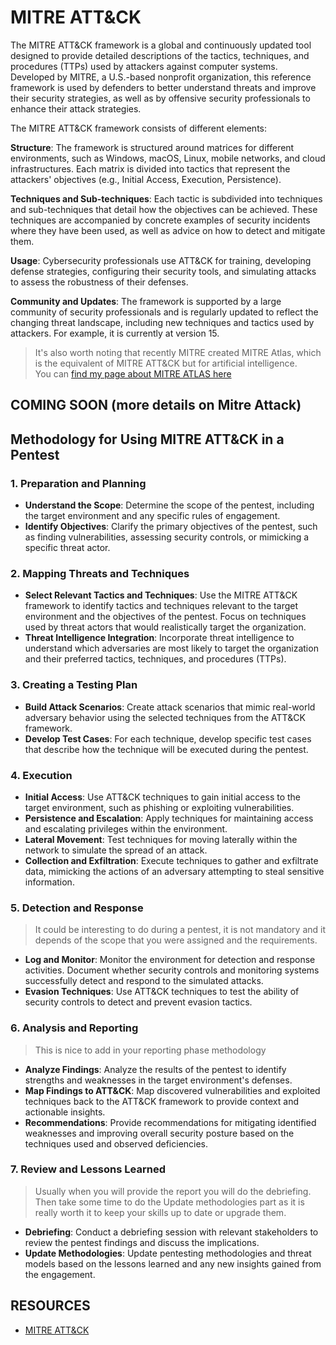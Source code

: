 # MITRE ATT&CK

The MITRE ATT&CK framework is a global and continuously updated tool designed to provide detailed descriptions of the tactics, techniques, and procedures (TTPs) used by attackers against computer systems.  
Developed by MITRE, a U.S.-based nonprofit organization, this reference framework is used by defenders to better understand threats and improve their security strategies, as well as by offensive security professionals to enhance their attack strategies.

The MITRE ATT&CK framework consists of different elements:

**Structure**: The framework is structured around matrices for different environments, such as Windows, macOS, Linux, mobile networks, and cloud infrastructures. Each matrix is divided into tactics that represent the attackers' objectives (e.g., Initial Access, Execution, Persistence).

**Techniques and Sub-techniques**: Each tactic is subdivided into techniques and sub-techniques that detail how the objectives can be achieved. These techniques are accompanied by concrete examples of security incidents where they have been used, as well as advice on how to detect and mitigate them.

**Usage**: Cybersecurity professionals use ATT&CK for training, developing defense strategies, configuring their security tools, and simulating attacks to assess the robustness of their defenses.

**Community and Updates**: The framework is supported by a large community of security professionals and is regularly updated to reflect the changing threat landscape, including new techniques and tactics used by attackers. For example, it is currently at version 15. 

> It's also worth noting that recently MITRE created MITRE Atlas, which is the equivalent of MITRE ATT&CK but for artificial intelligence.  
> You can [find my page about MITRE ATLAS here](../AI/mitre-atlas.md)

## COMING SOON (more details on Mitre Attack)

## Methodology for Using MITRE ATT&CK in a Pentest

### 1. Preparation and Planning

- **Understand the Scope**: Determine the scope of the pentest, including the target environment and any specific rules of engagement.
- **Identify Objectives**: Clarify the primary objectives of the pentest, such as finding vulnerabilities, assessing security controls, or mimicking a specific threat actor.

### 2. Mapping Threats and Techniques

- **Select Relevant Tactics and Techniques**: Use the MITRE ATT&CK framework to identify tactics and techniques relevant to the target environment and the objectives of the pentest. Focus on techniques used by threat actors that would realistically target the organization.
- **Threat Intelligence Integration**: Incorporate threat intelligence to understand which adversaries are most likely to target the organization and their preferred tactics, techniques, and procedures (TTPs).

### 3. Creating a Testing Plan

- **Build Attack Scenarios**: Create attack scenarios that mimic real-world adversary behavior using the selected techniques from the ATT&CK framework.
- **Develop Test Cases**: For each technique, develop specific test cases that describe how the technique will be executed during the pentest.

### 4. Execution

- **Initial Access**: Use ATT&CK techniques to gain initial access to the target environment, such as phishing or exploiting vulnerabilities.
- **Persistence and Escalation**: Apply techniques for maintaining access and escalating privileges within the environment.
- **Lateral Movement**: Test techniques for moving laterally within the network to simulate the spread of an attack.
- **Collection and Exfiltration**: Execute techniques to gather and exfiltrate data, mimicking the actions of an adversary attempting to steal sensitive information.

### 5. Detection and Response

> It could be interesting to do during a pentest, it is not mandatory and it depends of the scope that you were assigned and the requirements.

- **Log and Monitor**: Monitor the environment for detection and response activities. Document whether security controls and monitoring systems successfully detect and respond to the simulated attacks.
- **Evasion Techniques**: Use ATT&CK techniques to test the ability of security controls to detect and prevent evasion tactics.

### 6. Analysis and Reporting

> This is nice to add in your reporting phase methodology

- **Analyze Findings**: Analyze the results of the pentest to identify strengths and weaknesses in the target environment's defenses.
- **Map Findings to ATT&CK**: Map discovered vulnerabilities and exploited techniques back to the ATT&CK framework to provide context and actionable insights.
- **Recommendations**: Provide recommendations for mitigating identified weaknesses and improving overall security posture based on the techniques used and observed deficiencies.

### 7. Review and Lessons Learned

> Usually when you will provide the report you will do the debriefing.  
> Then take some time to do the Update methodologies part as it is really worth it to keep your skills up to date or upgrade them.

- **Debriefing**: Conduct a debriefing session with relevant stakeholders to review the pentest findings and discuss the implications.
- **Update Methodologies**: Update pentesting methodologies and threat models based on the lessons learned and any new insights gained from the engagement.

## RESOURCES

- [MITRE ATT&CK](https://attack.mitre.org/)